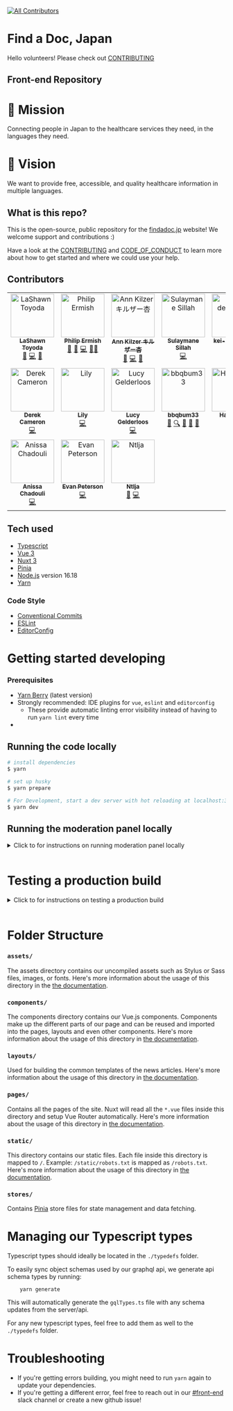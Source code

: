 [![All Contributors](https://img.shields.io/github/all-contributors/ourjapanlife/findadoc-web?color=ee8449&style=for-the-badge)](#contributors)

# Find a Doc, Japan

Hello volunteers! Please check out [CONTRIBUTING](/CONTRIBUTING.md)

## Front-end Repository

# 🧭 Mission

Connecting people in Japan to the healthcare services they need, in the languages they need.

# 🔭 Vision

We want to provide free, accessible, and quality healthcare information in multiple languages.

## What is this repo?

This is the open-source, public repository for the [findadoc.jp](https://findadoc.jp) website! We welcome support and contributions :)

Have a look at the [CONTRIBUTING](/CONTRIBUTING.md) and [CODE_OF_CONDUCT](/CODE_OF_CONDUCT.md) to learn more about how to get started and where we could use your help.

## Contributors

<!-- ALL-CONTRIBUTORS-LIST:START - Do not remove or modify this section -->
<!-- prettier-ignore-start -->
<!-- markdownlint-disable -->
<table>
  <tbody>
    <tr>
      <td align="center" valign="top" width="14.28%"><a href="http://theyokohamalife.com"><img src="https://avatars.githubusercontent.com/u/31802656?v=4?s=100" width="100px;" alt="LaShawn Toyoda"/><br /><sub><b>LaShawn Toyoda</b></sub></a><br /><a href="#ideas-theyokohamalife" title="Ideas, Planning, & Feedback">🤔</a> <a href="https://github.com/ourjapanlife/findadoc-web/commits?author=theyokohamalife" title="Code">💻</a> <a href="#promotion-theyokohamalife" title="Promotion">📣</a></td>
      <td align="center" valign="top" width="14.28%"><a href="http://www.philipermish.com"><img src="https://avatars.githubusercontent.com/u/4411499?v=4?s=100" width="100px;" alt="Philip Ermish"/><br /><sub><b>Philip Ermish</b></sub></a><br /><a href="#ideas-ermish" title="Ideas, Planning, & Feedback">🤔</a> <a href="https://github.com/ourjapanlife/findadoc-web/pulls?q=is%3Apr+reviewed-by%3Aermish" title="Reviewed Pull Requests">👀</a> <a href="https://github.com/ourjapanlife/findadoc-web/commits?author=ermish" title="Code">💻</a> <a href="#mentoring-ermish" title="Mentoring">🧑‍🏫</a></td>
      <td align="center" valign="top" width="14.28%"><a href="http://www.annkilzer.net/"><img src="https://avatars.githubusercontent.com/u/4602369?v=4?s=100" width="100px;" alt="Ann Kilzer キルザー杏"/><br /><sub><b>Ann Kilzer キルザー杏</b></sub></a><br /><a href="https://github.com/ourjapanlife/findadoc-web/commits?author=ann-kilzer" title="Documentation">📖</a> <a href="https://github.com/ourjapanlife/findadoc-web/commits?author=ann-kilzer" title="Code">💻</a> <a href="#projectManagement-ann-kilzer" title="Project Management">📆</a></td>
      <td align="center" valign="top" width="14.28%"><a href="http://sulaymanesillah.netlify.app"><img src="https://avatars.githubusercontent.com/u/99618731?v=4?s=100" width="100px;" alt="Sulaymane Sillah"/><br /><sub><b>Sulaymane Sillah</b></sub></a><br /><a href="https://github.com/ourjapanlife/findadoc-web/commits?author=Tch4lla" title="Code">💻</a></td>
      <td align="center" valign="top" width="14.28%"><a href="https://github.com/kei-design-jp"><img src="https://avatars.githubusercontent.com/u/72494066?v=4?s=100" width="100px;" alt="kei-design-jp"/><br /><sub><b>kei-design-jp</b></sub></a><br /><a href="#design-kei-design-jp" title="Design">🎨</a></td>
      <td align="center" valign="top" width="14.28%"><a href="https://github.com/nasiranebi914"><img src="https://avatars.githubusercontent.com/u/72615859?v=4?s=100" width="100px;" alt="Nasira Nebi"/><br /><sub><b>Nasira Nebi</b></sub></a><br /><a href="https://github.com/ourjapanlife/findadoc-web/commits?author=nasiranebi914" title="Code">💻</a></td>
      <td align="center" valign="top" width="14.28%"><a href="https://github.com/RageZBla"><img src="https://avatars.githubusercontent.com/u/1196871?v=4?s=100" width="100px;" alt="Olivier Lechevalier"/><br /><sub><b>Olivier Lechevalier</b></sub></a><br /><a href="https://github.com/ourjapanlife/findadoc-web/commits?author=RageZBla" title="Code">💻</a></td>
    </tr>
    <tr>
      <td align="center" valign="top" width="14.28%"><a href="https://github.com/deek87"><img src="https://avatars.githubusercontent.com/u/23059797?v=4?s=100" width="100px;" alt="Derek Cameron"/><br /><sub><b>Derek Cameron</b></sub></a><br /><a href="https://github.com/ourjapanlife/findadoc-web/commits?author=deek87" title="Code">💻</a></td>
      <td align="center" valign="top" width="14.28%"><a href="https://github.com/Kumaguro3"><img src="https://avatars.githubusercontent.com/u/82785482?v=4?s=100" width="100px;" alt="Lily"/><br /><sub><b>Lily</b></sub></a><br /><a href="https://github.com/ourjapanlife/findadoc-web/commits?author=Kumaguro3" title="Code">💻</a></td>
      <td align="center" valign="top" width="14.28%"><a href="https://github.com/lucy-gelderloos"><img src="https://avatars.githubusercontent.com/u/68394281?v=4?s=100" width="100px;" alt="Lucy Gelderloos"/><br /><sub><b>Lucy Gelderloos</b></sub></a><br /><a href="https://github.com/ourjapanlife/findadoc-web/commits?author=lucy-gelderloos" title="Code">💻</a></td>
      <td align="center" valign="top" width="14.28%"><a href="https://github.com/bbqbum33"><img src="https://avatars.githubusercontent.com/u/87373820?v=4?s=100" width="100px;" alt="bbqbum33"/><br /><sub><b>bbqbum33</b></sub></a><br /><a href="#business-bbqbum33" title="Business development">💼</a> <a href="#fundingFinding-bbqbum33" title="Funding Finding">🔍</a> <a href="#ideas-bbqbum33" title="Ideas, Planning, & Feedback">🤔</a> <a href="#research-bbqbum33" title="Research">🔬</a> <a href="#talk-bbqbum33" title="Talks">📢</a></td>
      <td align="center" valign="top" width="14.28%"><a href="https://github.com/Haruno10"><img src="https://avatars.githubusercontent.com/u/125802494?v=4?s=100" width="100px;" alt="Haruno10"/><br /><sub><b>Haruno10</b></sub></a><br /><a href="#ideas-Haruno10" title="Ideas, Planning, & Feedback">🤔</a></td>
      <td align="center" valign="top" width="14.28%"><a href="https://github.com/Aya-Yumino"><img src="https://avatars.githubusercontent.com/u/126957811?v=4?s=100" width="100px;" alt="Aya-Yumino"/><br /><sub><b>Aya-Yumino</b></sub></a><br /><a href="#research-Aya-Yumino" title="Research">🔬</a> <a href="#ideas-Aya-Yumino" title="Ideas, Planning, & Feedback">🤔</a></td>
      <td align="center" valign="top" width="14.28%"><a href="https://github.com/NabbeunNabi"><img src="https://avatars.githubusercontent.com/u/124335161?v=4?s=100" width="100px;" alt="William Brammer"/><br /><sub><b>William Brammer</b></sub></a><br /><a href="https://github.com/ourjapanlife/findadoc-web/commits?author=NabbeunNabi" title="Code">💻</a></td>
    </tr>
    <tr>
      <td align="center" valign="top" width="14.28%"><a href="https://github.com/Anissa3005"><img src="https://avatars.githubusercontent.com/u/114712265?v=4?s=100" width="100px;" alt="Anissa Chadouli"/><br /><sub><b>Anissa Chadouli</b></sub></a><br /><a href="https://github.com/ourjapanlife/findadoc-web/commits?author=Anissa3005" title="Code">💻</a></td>
      <td align="center" valign="top" width="14.28%"><a href="https://github.com/evan-desu"><img src="https://avatars.githubusercontent.com/u/86333067?v=4?s=100" width="100px;" alt="Evan Peterson"/><br /><sub><b>Evan Peterson</b></sub></a><br /><a href="https://github.com/ourjapanlife/findadoc-web/commits?author=evan-desu" title="Code">💻</a></td>
      <td align="center" valign="top" width="14.28%"><a href="https://github.com/Ntlja"><img src="https://avatars.githubusercontent.com/u/39023563?v=4?s=100" width="100px;" alt="Ntlja"/><br /><sub><b>Ntlja</b></sub></a><br /><a href="#design-Ntlja" title="Design">🎨</a> <a href="https://github.com/ourjapanlife/findadoc-web/commits?author=Ntlja" title="Code">💻</a></td>
    </tr>
  </tbody>
</table>

<!-- markdownlint-restore -->
<!-- prettier-ignore-end -->

<!-- ALL-CONTRIBUTORS-LIST:END -->

## Tech used

- [Typescript](https://www.typescriptlang.org/)
- [Vue 3](https://vuejs.org/)
- [Nuxt 3](https://nuxtjs.org/)
- [Pinia](https://pinia.vuejs.org/introduction.html)
- [Node.js](https://nodejs.org/en/) version 16.18
- [Yarn](https://yarnpkg.com/)

### Code Style

- [Conventional Commits](https://www.conventionalcommits.org/en/v1.0.0/#summary)
- [ESLint](https://eslint.org/)
- [EditorConfig](https://editorconfig.org)

# Getting started developing

### Prerequisites

- [Yarn Berry](https://yarnpkg.com/getting-started/install) (latest version)
- Strongly recommended: IDE plugins for `vue`, `eslint` and `editorconfig`
    - These provide automatic linting error visibility instead of having to run `yarn lint` every time
-

## Running the code locally

```bash
# install dependencies
$ yarn

# set up husky
$ yarn prepare

# For Development, start a dev server with hot reloading at localhost:3000
$ yarn dev
```

## Running the moderation panel locally
<details>
<summary>Click to for instructions on running moderation panel locally</summary>
 - You need to clone and setup the backend following its [README](https://github.com/ourjapanlife/findadoc-server).

 Then for the backend run:

```bash
# install dependencies
$ npm install

# start the local db
$ npm run dev:startlocaldb

# For Development, start a dev server backend
$ npm run dev
```

Once this is up and running you can start the frontend server with:

```bash
#Starting the local server connected to local database
yarn dev:localserver
```

To login you will want to go to `/login` and use the following username and password.

- Username = ```findadoctest@proton.me```
- Password = ```vCnL5J8agHg6m2f```

Now you can go to `/moderation` and see any changes to moderation components you may be working on with fake data.
</details>
<br/>

# Testing a production build
<details>
<summary>Click to for instructions on testing a production build</summary>
<br/>

## Generate the production bundle
$ yarn prod:build

## Launch production server
$ yarn prod:start
```
# End to End Testing

We use [Cypress.io](https://www.cypress.io/) for E2E testing. While the server is running on port 3000, you can run the GUI with:

```sh
yarn run test:e2e
```

Or headless mode:

```sh
yarn test:e2e:run
```

If you'd like to run the server and tests in a single command, use:

```sh
yarn start:test
```

To learn how to write tests and use the GUI runner, visit the [wiki](https://github.com/ourjapanlife/findadoc-web/wiki/Writing-Tests)
</details>
<br/>

# Folder Structure

### `assets/`

The assets directory contains our uncompiled assets such as Stylus or Sass files, images, or fonts.
Here's more information about the usage of this directory in the [the documentation](https://nuxtjs.org/docs/2.x/directory-structure/assets).

### `components/`

The components directory contains our Vue.js components. Components make up the different parts of our page and can be reused and imported into the pages, layouts and even other components.
Here's more information about the usage of this directory in [the documentation](https://nuxtjs.org/docs/2.x/directory-structure/components).

### `layouts/`

Used for building the common templates of the news articles.
Here's more information about the usage of this directory in [the documentation](https://nuxtjs.org/docs/2.x/directory-structure/layouts).

### `pages/`

Contains all the pages of the site. Nuxt will read all the `*.vue` files inside this directory and setup Vue Router automatically.
Here's more information about the usage of this directory in [the documentation](https://nuxtjs.org/docs/2.x/get-started/routing).

### `static/`

This directory contains our static files. Each file inside this directory is mapped to `/`.
Example: `/static/robots.txt` is mapped as `/robots.txt`. Here's more information about the usage of this directory in [the documentation](https://nuxtjs.org/docs/2.x/directory-structure/static).

### `stores/`

Contains [Pinia](https://pinia.vuejs.org/introduction.html) store files for state management and data fetching.

# Managing our Typescript types

Typescript types should ideally be located in the `./typedefs` folder.

To easily sync object schemas used by our graphql api, we generate api schema types by running:

```bashrc
    yarn generate
```

This will automatically generate the `gqlTypes.ts` file with any schema updates from the server/api.

For any new typescript types, feel free to add them as well to the `./typedefs` folder.

# Troubleshooting

- If you're getting errors building, you might need to run `yarn` again to update your dependencies.
- If you're getting a different error, feel free to reach out in our [#front-end](https://join.slack.com/t/find-a-doc/shared_invite/zt-s4744a6o-MGaGHzLN5wB9aXeha3vdsQ) slack channel or create a new github issue!
